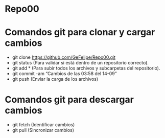 # Repo00

# Comandos git para clonar y cargar cambios
-   git clone https://github.com/GeFelipe/Repo00.git
-	git status (Para validar si está dentro de un repositorio correcto).
-	git add * (Para subir todos los archivos y subcarpetas del repositorio).
-	git commit -am “Cambios de las 03:58 del 14-09”
-	git push (Enviar la carga de los archivos)


# Comandos git para descargar cambios

-	git fetch (Identificar cambios)
-	git pull (Sincronizar cambios)